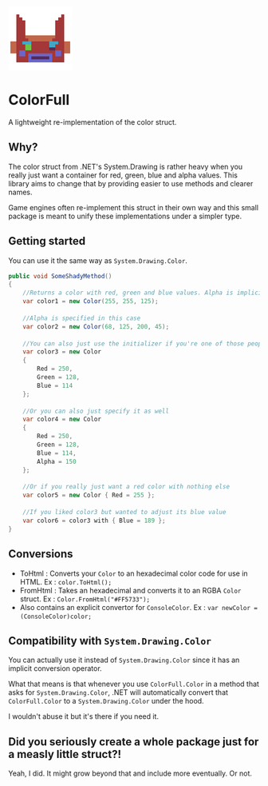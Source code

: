 ![ColorFull](https://github.com/Moreault/ColorFull/blob/master/colorfull.png)
# ColorFull
A lightweight re-implementation of the color struct.

## Why?
The color struct from .NET's System.Drawing is rather heavy when you really just want a container for red, green, blue and alpha values. This library aims to change that by providing easier to use methods and clearer names.

Game engines often re-implement this struct in their own way and this small package is meant to unify these implementations under a simpler type.

## Getting started

You can use it the same way as `System.Drawing.Color`.

```c#
public void SomeShadyMethod()
{
    //Returns a color with red, green and blue values. Alpha is implicitly maxed out (255) by default
    var color1 = new Color(255, 255, 125);

    //Alpha is specified in this case 
    var color2 = new Color(68, 125, 200, 45);

    //You can also just use the initializer if you're one of those people who hate constructors. Omitting alpha also initializes it to 255 by default
    var color3 = new Color
    {
        Red = 250,
        Green = 128,
        Blue = 114
    };

    //Or you can also just specify it as well
    var color4 = new Color
    {
        Red = 250,
        Green = 128,
        Blue = 114,
        Alpha = 150
    };

    //Or if you really just want a red color with nothing else
    var color5 = new Color { Red = 255 };

    //If you liked color3 but wanted to adjust its blue value
    var color6 = color3 with { Blue = 189 };
}
```

## Conversions

- ToHtml : Converts your `Color` to an hexadecimal color code for use in HTML. Ex : `color.ToHtml();`
- FromHtml : Takes an hexadecimal and converts it to an RGBA `Color` struct. Ex : `Color.FromHtml("#FF5733");`
- Also contains an explicit convertor for `ConsoleColor`. Ex : `var newColor = (ConsoleColor)color;`

## Compatibility with `System.Drawing.Color`
You can actually use it instead of `System.Drawing.Color` since it has an implicit conversion operator.

What that means is that whenever you use `ColorFull.Color` in a method that asks for `System.Drawing.Color`, .NET will automatically convert that `ColorFull.Color` to a `System.Drawing.Color` under the hood.

I wouldn't abuse it but it's there if you need it.

## Did you seriously create a whole package just for a measly little struct?!
Yeah, I did. It might grow beyond that and include more eventually. Or not.
